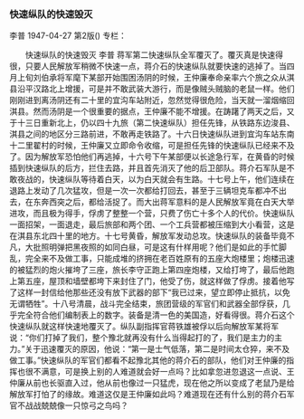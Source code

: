 ### 快速纵队的快速毁灭
李普
1947-04-27
第2版()
专栏：

　　快速纵队的快速毁灭
    李普
    蒋军第二快速纵队全军覆灭了。覆灭真是快速得很，只要人民解放军稍微不快速一点，蒋介石的快速纵队就要快速的逃掉了。当四月上旬刘伯承将军麾下某部开始围困汤阴的时候，王仲廉奉命亲率六个旅之众从淇县沿平汉路北上增援，可是并不敢武装大游行，而是像贼头贼脑的老鼠一样。他们刚刚进到离汤阴还有二十里的宜沟车站附近，忽然觉得很危险，当天就一溜烟缩回淇县。然而汤阴是一个很重要的据点，王仲廉不能不增援。在踌躇了两天之后，又于十三日重新北上，仍以四十九旅（第二快速纵队）担任先锋，从铁路东边浚县、淇县之间的地区分三路前进，不敢再走铁路了。十六日快速纵队进到宜沟车站东南十二里翟村的时候，王仲廉又立即命令收缩，可是担任先锋的快速纵队已经来不及了。因为解放军恐怕他们再逃掉，十六号下午某部便以长途急行军，在黄昏的时候插到快速纵队的后方，拦住去路，并且首先消灭了他的后卫部队。蒋介石军队是不敢夜战的，快速纵队等待着白天，以为白天就会有生路。十七号上午，他们连续在退路上发动了几次猛攻，但是一次一次都给打回去，甚至于三辆坦克车都冲不出去，在东奔西突之后，都给活捉了。而大出蒋军意料的是人民解放军竟在白天大举进攻，而且极为得手，俘虏了整整一个营，只费了伤亡十多个人的代价。快速纵队一面招架，一面退走，最后旅部和两个团、一个工兵营都被压缩到大小看营，这是在淇县东北四十里的地方。十七号黄昏，解放军发动总攻。快速纵队的装备毕竟不凡，大批照明弹把黑夜照的如同白昼，可是这有什样用呢？他们是如此的手忙脚乱，完全来不及做工事，只能成堆的挤拥在老百姓原有的五座大炮楼里；炮楼迅速的被猛烈的炮火摧垮了三座，旅长李守正跑上第四座炮楼，又给打垮了，最后他跑上第五座，屋顶和墙壁都垮下来封住了门，他受了伤，就这样做了俘虏。接着他写了这样一封信给他那些还没有放下武器的部下“我已过来，望立即停止抵抗，以免无谓牺牲”。十八号清晨，战斗完全结束，旅团营级的军官们和武器全部俘获，几乎完全符合他们编制表上的数字。装备是清一色的美国造，好看得很。蒋介石这个快速纵队就这样快速地覆灭了。纵队副指挥官蒋铁雄被俘以后向解放军某将军说：“你们打掉了我们，整个豫北就再没有什么当得起打的了，我们是主力的主力。”关于迅速覆灭的原因，他说：“第一是士气低落，第二是时间太仓猝，来不及做工事。”快速纵队的军官们都看不起豫北其他的蒋介石的部队，他们对王仲廉的指挥也很不满意，可是换上别的人难道就会好一点吗？比如拿忽进忽退这一点说、王仲廉从前也长驱直入过，他从前也像过一只猛虎，现在他之所以变成了老鼠乃是给解放军打怕了的缘故。难道这仅是王仲廉如此吗？难道现在还有什么别的蒋介石军官不战战兢兢像一只惊弓之鸟吗？
